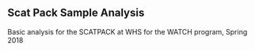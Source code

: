 ## Scat Pack Sample Analysis

Basic analysis for the SCATPACK at WHS for the WATCH program, Spring 2018
